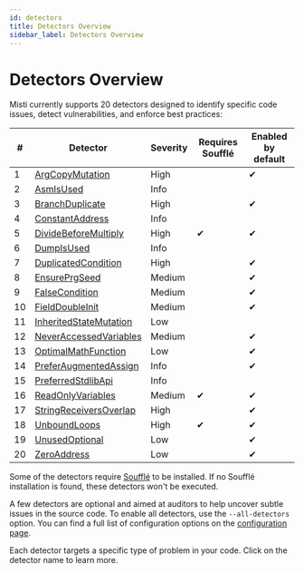 ```yaml
---
id: detectors
title: Detectors Overview
sidebar_label: Detectors Overview
---
```


# Detectors Overview

Misti currently supports 20 detectors designed to identify specific code issues, detect vulnerabilities, and enforce best practices:

| #  | Detector | Severity | Requires Soufflé | Enabled by default |
|----|-----------|-----------|--------------------|---------------------|
| 1  | [ArgCopyMutation](./detectors/ArgCopyMutation.md) | High |  | ✔ |
| 2  | [AsmIsUsed](./detectors/AsmIsUsed.md) | Info |  |  |
| 3  | [BranchDuplicate](./detectors/BranchDuplicate.md) | High |  | ✔ |
| 4  | [ConstantAddress](./detectors/ConstantAddress.md) | Info |  |  |
| 5  | [DivideBeforeMultiply](./detectors/DivideBeforeMultiply.md) | High | ✔ | ✔ |
| 6  | [DumpIsUsed](./detectors/DumpIsUsed.md) | Info |  |  |
| 7  | [DuplicatedCondition](./detectors/DuplicatedCondition.md) | High |  | ✔ |
| 8  | [EnsurePrgSeed](./detectors/EnsurePrgSeed.md) | Medium |  | ✔ |
| 9  | [FalseCondition](./detectors/FalseCondition.md) | Medium |  | ✔ |
| 10  | [FieldDoubleInit](./detectors/FieldDoubleInit.md) | Medium |  | ✔ |
| 11  | [InheritedStateMutation](./detectors/InheritedStateMutation.md) | Low |  |  |
| 12  | [NeverAccessedVariables](./detectors/NeverAccessedVariables.md) | Medium |  | ✔ |
| 13  | [OptimalMathFunction](./detectors/OptimalMathFunction.md) | Low |  | ✔ |
| 14  | [PreferAugmentedAssign](./detectors/PreferAugmentedAssign.md) | Info |  | ✔ |
| 15  | [PreferredStdlibApi](./detectors/PreferredStdlibApi.md) | Info |  |  |
| 16  | [ReadOnlyVariables](./detectors/ReadOnlyVariables.md) | Medium | ✔ | ✔ |
| 17  | [StringReceiversOverlap](./detectors/StringReceiversOverlap.md) | High |  | ✔ |
| 18  | [UnboundLoops](./detectors/UnboundLoops.md) | High | ✔ | ✔ |
| 19  | [UnusedOptional](./detectors/UnusedOptional.md) | Low |  | ✔ |
| 20  | [ZeroAddress](./detectors/ZeroAddress.md) | Low |  | ✔ |

Some of the detectors require [Soufflé](https://souffle-lang.github.io/install) to be installed. If no Soufflé installation is found, these detectors won't be executed.

A few detectors are optional and aimed at auditors to help uncover subtle issues in the source code. To enable all detectors, use the `--all-detectors` option. You can find a full list of configuration options on the [configuration page](./tutorial/configuration.md).

Each detector targets a specific type of problem in your code. Click on the detector name to learn more.

